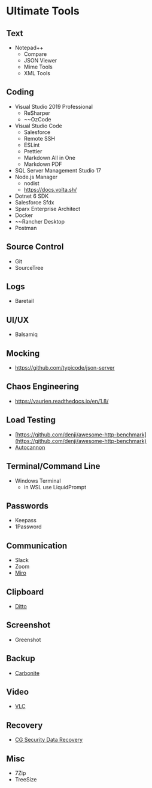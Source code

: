 Ultimate Tools
==

## Text

* Notepad++
  * Compare
  * JSON Viewer
  * Mime Tools
  * XML Tools

## Coding

* Visual Studio 2019 Professional
  * ReSharper
  * ~~OzCode
* Visual Studio Code
  * Salesforce
  * Remote SSH
  * ESLint
  * Prettier
  * Markdown All in One
  * Markdown PDF
* SQL Server Management Studio 17
* Node.js Manager
  * nodist
  * https://docs.volta.sh/
* Dotnet 6 SDK
* Salesforce Sfdx
* Sparx Enterprise Architect
* Docker
* ~~Rancher Desktop
* Postman
 
## Source Control

* Git
* SourceTree

## Logs

* Baretail

## UI/UX
* Balsamiq

## Mocking
* https://github.com/typicode/json-server

## Chaos Engineering
* https://vaurien.readthedocs.io/en/1.8/

## Load Testing
* [https://github.com/denji/awesome-http-benchmark](https://github.com/denji/awesome-http-benchmark)
* [Autocannon](https://github.com/mcollina/autocannon?tab=readme-ov-file#install)

## Terminal/Command Line

* Windows Terminal
  * in WSL use LiquidPrompt

## Passwords

* Keepass
* 1Password

## Communication

* Slack
* Zoom
* [Miro](https://miro.com)

## Clipboard

* [Ditto](https://ditto-cp.sourceforge.io/)

## Screenshot

* Greenshot

## Backup

* [Carbonite](https://www.carbonite.com)

## Video

* [VLC](https://www.videolan.org/vlc/download-windows.html)

## Recovery

* [CG Security Data Recovery](https://www.cgsecurity.org/wiki/TestDisk_Download)

## Misc

* 7Zip
* TreeSize

